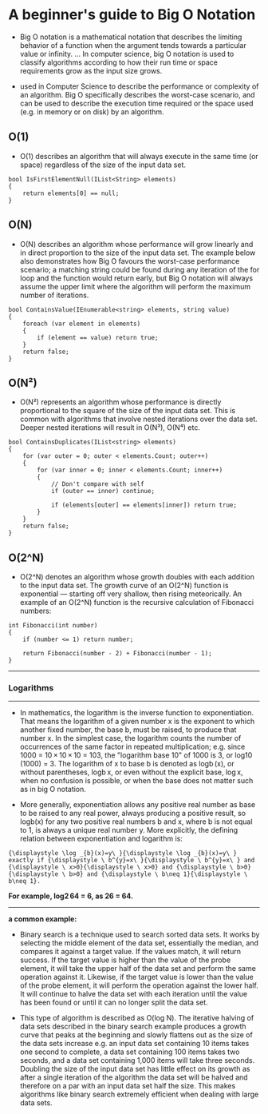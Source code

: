 # A beginner's guide to Big O Notation

* Big O notation is a mathematical notation that describes the limiting behavior of a function when the argument tends towards a particular value or infinity. ... In computer science, big O notation is used to classify algorithms according to how their run time or space requirements grow as the input size grows.
  
* used in Computer Science to describe the performance or complexity of an algorithm. Big O specifically describes the worst-case scenario, and can be used to describe the execution time required or the space used (e.g. in memory or on disk) by an algorithm.

## O(1)

* O(1) describes an algorithm that will always execute in the same time (or space) regardless of the size of the input data set.

~~~
bool IsFirstElementNull(IList<String> elements)
{
    return elements[0] == null;
}
~~~

## O(N)

* O(N) describes an algorithm whose performance will grow linearly and in direct proportion to the size of the input data set. The example below also demonstrates how Big O favours the worst-case performance scenario; a matching string could be found during any iteration of the for loop and the function would return early, but Big O notation will always assume the upper limit where the algorithm will perform the maximum number of iterations.

~~~
bool ContainsValue(IEnumerable<string> elements, string value)
{
    foreach (var element in elements)
    {
        if (element == value) return true; 
    }     
    return false; 
}
~~~

## O(N²)

* O(N²) represents an algorithm whose performance is directly proportional to the square of the size of the input data set. This is common with algorithms that involve nested iterations over the data set. Deeper nested iterations will result in O(N³), O(N⁴) etc.

~~~
bool ContainsDuplicates(IList<string> elements)
{
    for (var outer = 0; outer < elements.Count; outer++) 
    {
        for (var inner = 0; inner < elements.Count; inner++) 
        { 
            // Don't compare with self 
            if (outer == inner) continue;             
            
            if (elements[outer] == elements[inner]) return true; 
        }
    }    
    return false;
}
~~~

## O(2^N)

* O(2^N) denotes an algorithm whose growth doubles with each addition to the input data set. The growth curve of an O(2^N) function is exponential — starting off very shallow, then rising meteorically. An example of an O(2^N) function is the recursive calculation of Fibonacci numbers:

~~~
int Fibonacci(int number)
{
    if (number <= 1) return number;
       
    return Fibonacci(number - 2) + Fibonacci(number - 1); 
}
~~~

---

### Logarithms

---

* In mathematics, the logarithm is the inverse function to exponentiation. That means the logarithm of a given number x is the exponent to which another fixed number, the base b, must be raised, to produce that number x. In the simplest case, the logarithm counts the number of occurrences of the same factor in repeated multiplication; e.g. since 1000 = 10 × 10 × 10 = 103, the "logarithm base 10" of 1000 is 3, or log10 (1000) = 3. The logarithm of x to base b is denoted as logb (x), or without parentheses, logb x, or even without the explicit base, log x, when no confusion is possible, or when the base does not matter such as in big O notation.

* More generally, exponentiation allows any positive real number as base to be raised to any real power, always producing a positive result, so logb(x) for any two positive real numbers b and x, where b is not equal to 1, is always a unique real number y. More explicitly, the defining relation between exponentiation and logarithm is:

~~~
{\displaystyle \log _{b}(x)=y\ }{\displaystyle \log _{b}(x)=y\ } exactly if {\displaystyle \ b^{y}=x\ }{\displaystyle \ b^{y}=x\ } and {\displaystyle \ x>0}{\displaystyle \ x>0} and {\displaystyle \ b>0}{\displaystyle \ b>0} and {\displaystyle \ b\neq 1}{\displaystyle \ b\neq 1}.
~~~

**For example, log2 64 = 6, as 26 = 64.**

---
**a common example:**

* Binary search is a technique used to search sorted data sets. It works by selecting the middle element of the data set, essentially the median, and compares it against a target value. If the values match, it will return success. If the target value is higher than the value of the probe element, it will take the upper half of the data set and perform the same operation against it. Likewise, if the target value is lower than the value of the probe element, it will perform the operation against the lower half. It will continue to halve the data set with each iteration until the value has been found or until it can no longer split the data set.

* This type of algorithm is described as O(log N). The iterative halving of data sets described in the binary search example produces a growth curve that peaks at the beginning and slowly flattens out as the size of the data sets increase e.g. an input data set containing 10 items takes one second to complete, a data set containing 100 items takes two seconds, and a data set containing 1,000 items will take three seconds. Doubling the size of the input data set has little effect on its growth as after a single iteration of the algorithm the data set will be halved and therefore on a par with an input data set half the size. This makes algorithms like binary search extremely efficient when dealing with large data sets.
